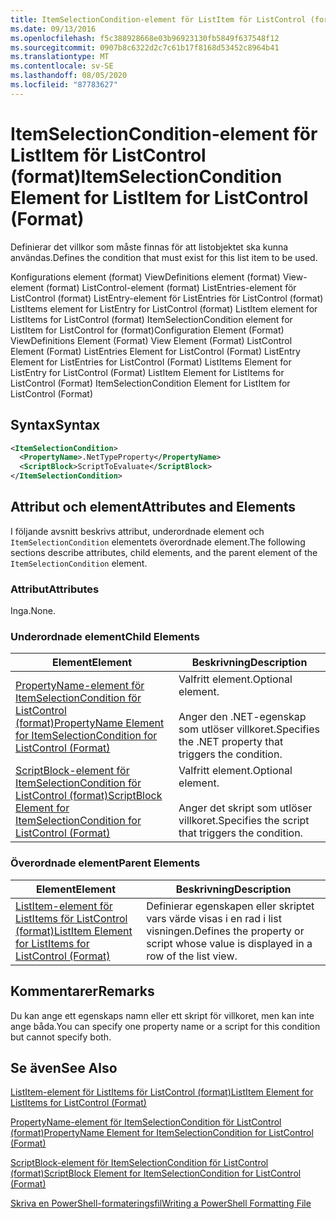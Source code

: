 ```yaml
---
title: ItemSelectionCondition-element för ListItem för ListControl (format) | Microsoft Docs
ms.date: 09/13/2016
ms.openlocfilehash: f5c388928668e03b96923130fb5849f637548f12
ms.sourcegitcommit: 0907b8c6322d2c7c61b17f8168d53452c8964b41
ms.translationtype: MT
ms.contentlocale: sv-SE
ms.lasthandoff: 08/05/2020
ms.locfileid: "87783627"
---
```

# <a name="itemselectioncondition-element-for-listitem-for-listcontrol-format"></a><span data-ttu-id="55e07-102">ItemSelectionCondition-element för ListItem för ListControl (format)</span><span class="sxs-lookup"><span data-stu-id="55e07-102">ItemSelectionCondition Element for ListItem for ListControl (Format)</span></span>

<span data-ttu-id="55e07-103">Definierar det villkor som måste finnas för att listobjektet ska kunna användas.</span><span class="sxs-lookup"><span data-stu-id="55e07-103">Defines the condition that must exist for this list item to be used.</span></span>

<span data-ttu-id="55e07-104">Konfigurations element (format) ViewDefinitions element (format) View-element (format) ListControl-element (format) ListEntries-element för ListControl (format) ListEntry-element för ListEntries för ListControl (format) ListItems element for ListEntry for ListControl (format) ListItem element for ListItems for ListControl (format) ItemSelectionCondition element for ListItem for ListControl for (format)</span><span class="sxs-lookup"><span data-stu-id="55e07-104">Configuration Element (Format) ViewDefinitions Element (Format) View Element (Format) ListControl Element (Format) ListEntries Element for ListControl (Format) ListEntry Element for ListEntries for ListControl (Format) ListItems Element for ListEntry for ListControl (Format) ListItem Element for ListItems for ListControl (Format) ItemSelectionCondition Element for ListItem for ListControl (Format)</span></span>

## <a name="syntax"></a><span data-ttu-id="55e07-105">Syntax</span><span class="sxs-lookup"><span data-stu-id="55e07-105">Syntax</span></span>

```xml
<ItemSelectionCondition>
  <PropertyName>.NetTypeProperty</PropertyName>
  <ScriptBlock>ScriptToEvaluate</ScriptBlock>
</ItemSelectionCondition>
```

## <a name="attributes-and-elements"></a><span data-ttu-id="55e07-106">Attribut och element</span><span class="sxs-lookup"><span data-stu-id="55e07-106">Attributes and Elements</span></span>

<span data-ttu-id="55e07-107">I följande avsnitt beskrivs attribut, underordnade element och `ItemSelectionCondition` elementets överordnade element.</span><span class="sxs-lookup"><span data-stu-id="55e07-107">The following sections describe attributes, child elements, and the parent element of the `ItemSelectionCondition` element.</span></span>

### <a name="attributes"></a><span data-ttu-id="55e07-108">Attribut</span><span class="sxs-lookup"><span data-stu-id="55e07-108">Attributes</span></span>

<span data-ttu-id="55e07-109">Inga.</span><span class="sxs-lookup"><span data-stu-id="55e07-109">None.</span></span>

### <a name="child-elements"></a><span data-ttu-id="55e07-110">Underordnade element</span><span class="sxs-lookup"><span data-stu-id="55e07-110">Child Elements</span></span>

|<span data-ttu-id="55e07-111">Element</span><span class="sxs-lookup"><span data-stu-id="55e07-111">Element</span></span>|<span data-ttu-id="55e07-112">Beskrivning</span><span class="sxs-lookup"><span data-stu-id="55e07-112">Description</span></span>|
|-------------|-----------------|
|[<span data-ttu-id="55e07-113">PropertyName-element för ItemSelectionCondition för ListControl (format)</span><span class="sxs-lookup"><span data-stu-id="55e07-113">PropertyName Element for ItemSelectionCondition for ListControl (Format)</span></span>](./propertyname-element-for-itemselectioncondition-for-listcontrol-format.md)|<span data-ttu-id="55e07-114">Valfritt element.</span><span class="sxs-lookup"><span data-stu-id="55e07-114">Optional element.</span></span><br /><br /> <span data-ttu-id="55e07-115">Anger den .NET-egenskap som utlöser villkoret.</span><span class="sxs-lookup"><span data-stu-id="55e07-115">Specifies the .NET property that triggers the condition.</span></span>|
|[<span data-ttu-id="55e07-116">ScriptBlock-element för ItemSelectionCondition för ListControl (format)</span><span class="sxs-lookup"><span data-stu-id="55e07-116">ScriptBlock Element for ItemSelectionCondition for ListControl (Format)</span></span>](./scriptblock-element-for-itemselectioncondition-for-listcontrol-format.md)|<span data-ttu-id="55e07-117">Valfritt element.</span><span class="sxs-lookup"><span data-stu-id="55e07-117">Optional element.</span></span><br /><br /> <span data-ttu-id="55e07-118">Anger det skript som utlöser villkoret.</span><span class="sxs-lookup"><span data-stu-id="55e07-118">Specifies the script that triggers the condition.</span></span>|

### <a name="parent-elements"></a><span data-ttu-id="55e07-119">Överordnade element</span><span class="sxs-lookup"><span data-stu-id="55e07-119">Parent Elements</span></span>

|<span data-ttu-id="55e07-120">Element</span><span class="sxs-lookup"><span data-stu-id="55e07-120">Element</span></span>|<span data-ttu-id="55e07-121">Beskrivning</span><span class="sxs-lookup"><span data-stu-id="55e07-121">Description</span></span>|
|-------------|-----------------|
|[<span data-ttu-id="55e07-122">ListItem-element för ListItems för ListControl (format)</span><span class="sxs-lookup"><span data-stu-id="55e07-122">ListItem Element for ListItems for ListControl (Format)</span></span>](./listitem-element-for-listitems-for-listcontrol-format.md)|<span data-ttu-id="55e07-123">Definierar egenskapen eller skriptet vars värde visas i en rad i list visningen.</span><span class="sxs-lookup"><span data-stu-id="55e07-123">Defines the property or script whose value is displayed in a row of the list view.</span></span>|

## <a name="remarks"></a><span data-ttu-id="55e07-124">Kommentarer</span><span class="sxs-lookup"><span data-stu-id="55e07-124">Remarks</span></span>

<span data-ttu-id="55e07-125">Du kan ange ett egenskaps namn eller ett skript för villkoret, men kan inte ange båda.</span><span class="sxs-lookup"><span data-stu-id="55e07-125">You can specify one property name or a script for this condition but cannot specify both.</span></span>

## <a name="see-also"></a><span data-ttu-id="55e07-126">Se även</span><span class="sxs-lookup"><span data-stu-id="55e07-126">See Also</span></span>

[<span data-ttu-id="55e07-127">ListItem-element för ListItems för ListControl (format)</span><span class="sxs-lookup"><span data-stu-id="55e07-127">ListItem Element for ListItems for ListControl (Format)</span></span>](./listitem-element-for-listitems-for-listcontrol-format.md)

[<span data-ttu-id="55e07-128">PropertyName-element för ItemSelectionCondition för ListControl (format)</span><span class="sxs-lookup"><span data-stu-id="55e07-128">PropertyName Element for ItemSelectionCondition for ListControl (Format)</span></span>](./propertyname-element-for-itemselectioncondition-for-listcontrol-format.md)

[<span data-ttu-id="55e07-129">ScriptBlock-element för ItemSelectionCondition för ListControl (format)</span><span class="sxs-lookup"><span data-stu-id="55e07-129">ScriptBlock Element for ItemSelectionCondition for ListControl (Format)</span></span>](./scriptblock-element-for-itemselectioncondition-for-listcontrol-format.md)

[<span data-ttu-id="55e07-130">Skriva en PowerShell-formateringsfil</span><span class="sxs-lookup"><span data-stu-id="55e07-130">Writing a PowerShell Formatting File</span></span>](./writing-a-powershell-formatting-file.md)
